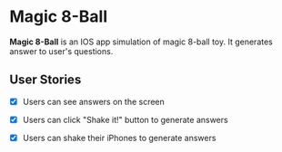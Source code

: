 # Magic 8-Ball

**Magic 8-Ball** is an IOS app simulation of magic 8-ball toy. It generates answer to user's questions.


## User Stories
* [X] Users can see answers on the screen
* [X] Users can click "Shake it!" button to generate answers
* [X] Users can shake their iPhones to generate answers


